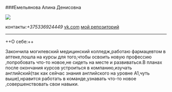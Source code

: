 ###Емельянова Алина Денисовна

![](https://sun9-24.userapi.com/impg/wEy4LHOy2QZJwqOL-AcykXGeBjeVskw_HdWXyQ/8QotW05zbyw.jpg?size=1002x1080&quality=96&sign=33b9e7392912d7e11a0be74e59c51970&type=album)

контакты:*+375336924449*
[vk.com](https://vk.com/id160885912)
[мой репозиторий](git@github.com:Allin3/itstep.git)

________
++О себе:++

Закончила могилевский медицинский колледж,работаю фармацевтом в аптеке,пошла на курсы для того,чтобы освоить новую профессию ,попробовать что-то новое,не сидеть на месте и развиваться.В планах после окончания курсов устроиться в компанию,изучать английский(так как сейчас знания английского на уровне А1,чуть выше),нравится работать в команде,узнавать что-то новое ,совершенствовать свои навыки.

